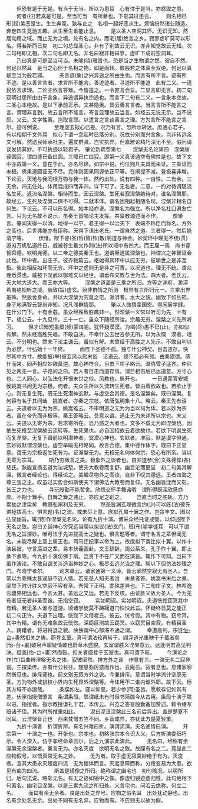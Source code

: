 <!-- { "loadSidebar": true } -->
　　但恐有是于无是。有当于无当。所以为患耳　心有住于是当。亦惑取之患。
　　何者(征)若真是可是。至当可当　有所著也。下彰其过患云。
　　则名相已形(起)美恶是生。生生奔竞。孰与止之　名相一起好恶从生。烦恼纷然诸业随造。奔走四生竞驰五趣。从生至生谁能止息。
　　是以圣人空洞其怀。无识无知。然居动用之域。而止无为之境。处有名之内。而宅(居)绝言之乡。寂寥虚旷莫可以形名。得若斯而已矣　初二句总显圣心。非有了别故云无识。亦非知觉故云无知。次二句相即无相。次二句名即无名。非名曰寂非相曰寥。虚旷下成前空洞耳。
　　乃曰真是可是至当可当。未喻(晓)雅旨也。恐是当之生物谓之然。彼自不然。何足以然耳　是当之心但于名相之物。如是而转。彼般若之体真至双绝。何足以真是至当为般若耶。
　　夫言迹(象)之兴异途之所由生也。而言有所不言。迹有所不迹。是以善言言者。求言所不能言。善迹迹者。寻迹所不能迹　此有二义。一遗民依言求理。二论主依言答难。今皆遣之。一令妄言会旨。二显言即无言。初二句双明过患所由由于言象。异途谓异执宗途也。而言下二句有二义。一言象本空故。二圣心本绝故。是以下承前正示。文甚隐奥。具云善言言者。当言言所不能言之言。谓理非言到。故云言所不能言。寄言显理故云当言。如经云无说无示。岂不说耶。又云。文字性离。岂取言耶。以遣言之言谈离言之理。方为言所不能言之言尔。迹可例说。
　　至理虚玄拟心已差。况乃有言。恐所示转远。庶通心君子。有以相期于文外耳　拟心下谓一念起时已落分别。况依分别而兴言象。岂非转远余文可解。然遗民师承社主。遍友群贤。岂实执异。但嘉雅论精巧深无不至。假问请谈发扬其妙。不可执迹以轻君子。
肇论新疏卷第七
　　涅槃无名论第四　涅槃唐译圆寂。谓四德已备曰圆。三障已亡曰寂。即第一义真该通空有佛性是也。故下文中亦叙第一义。意在于此。亦名尽谛。如宗中说。约位则凡夫具而未证。三乘证而未极。佛果道圆证无不尽。克体则因果同源依正平等。在阐提不减。登极喜非增。下论云。天地与我同根万物与我一体。然约出处。说有四种。一自性。二有余。三无余。四无住处。体用混成四而非四。详下可了。无名者。二意。一约对待谓随流名生死。返流名涅槃。相待而生。因云涅槃。生死若寂涅槃绝待对。谁名涅槃耶。故经云。生死及涅槃二俱不可得。二就本体。谓名因相起相随名现。涅槃非相名自何生。下论云。不可以形名得。如本经亦说。涅槃名为强立。所以净名杜口遍友亡言。只为无名故不说示。虽秦王首唱论主发挥。共禀教源述而不作。
　　僧肇言。肇闻天得一以清。地得一以宁。君王得一以治天下　表端不称臣而称名。方外之高也。后世弗能亦有臣称。天得下语出老氏。一谓自然之道。三者得一。然后能清宁等。
　　伏惟。陛下睿(圣)哲(智)钦(敬)明道与神会。妙契环中理无不统(贯)游刃万机弘道终日。威被苍生垂文作则(法)所以域中有四大。而王居一焉　尚书睿哲舜德。钦明尧德。以二帝之德美秦王也。道谓至道属涅槃也。神谓兴之神智证会此也。环中者。出庄子。彼齐物篇云。枢始得其环中以应无穷。彼喻世之是非互指。彼此相反如环而无穷。环中之虚则无是非之可寄。以况道也。理无不统。谓众理悉贯也。威被下叹武以御难文以经世。谓垂布文教与世为法。四大者。老氏云。天大地大道大。而王亦大等。
　　涅槃之道盖是三乘之所归。方等之渊府。渺漭希夷绝视听之域。幽致(旨)虚玄。殆非群情之所测　根异有三所归元一。三乘出界虽殊。然放舍身命。共以大涅槃为究竟之宅。渺漭者。水大之貌。幽致下如丛筠。身子地满智云智尚非知。况凡浅群情耶。
　　肇以人微猥蒙国恩。得闲居学肆。在什公门下。十有余载。虽众经殊致胜趣非一。然涅槃一义常以听习为先　十有下。瑶公云。十九见什。三十一亡。虽众下随经所诠。宗趣无穷。涅槃之义先所听习。
　　但才识暗短虽屡(频)蒙诲喻。犹怀疑漠漠。为竭(尽)愚不已(止)。亦如似有解。然未经高胜先唱。不敢自决。不幸什公去世咨参无所。以为永慨　漠者。瑶云。不分明也。然未下论主谦云。虽似有解。未曾经于高胜之人先示。不敢自判以为必然。什弘始十一年终。
　　而陛下圣德不孤。独与什公神契。目击道存。快尽其中方寸。故能振(举)彼玄风以启末俗　论语云。德不孤必有邻。由秦建德。感什而来。同声相应妙趣莫逆。故心神符合。目击下庄子略云。温伯雪子适齐。仲尼见之两无一言。子路问之曰。若人者目击而道存焉。谓目相击触已达道意。方寸心也。二人同心。以弘法化开悟末世之俗。风教也。启开也。
　　一日遇蒙答安城侯姚嵩书问无为宗极。何者。夫众生所以久流转生死者。皆由着欲故也。若欲止于心。则无复生死。既无生死潜神玄默。与虚空合其德。是名涅槃矣。既曰涅槃。复何容有名于其间哉　姚嵩者。亦秦之宗枝。依唐弘明集十八。略云。秦王先有诏云。夫道者以无为为宗。姚嵩难云。不审明道之无为为当以何为体。若以妙为宗者。虽在帝先而非极等。秦王答略云。吾意以谓。道止无为未详所以宗也。末又云。夫道以无寄为宗。若求寄所在。恐乃惑之大者也。文多不载无为即涅槃也。因依生死推至涅槃故云流转等。生死果也。必自因招故云着欲故也。若欲下明返生死而复涅槃。无复下蹑前以明潜神者。冥潜心神也。玄默者。准寂。默是漠字俱通。玄妙寂默谓涅槃也。虚空举喻无相略同。故言合德。集中德作体字。既曰下正显意。谓无为宗极返生死有为。证涅槃无为。无相无名何体何宗。恐心有所系。当以无寄为宗耳。
　　斯乃穷微言之美。极象外之谈者也。自非道参(合)文殊德侔(各)慈氏。孰能宣扬玄道为法城堑。使夫大教卷而复舒。幽旨沦而更显　初二句美其解深。微言者经论也。得经论之。美趣尽物外之高谈。自非下叹其德远。王者四海之尊三宝之主。叹虽过实势合如斯使夫下谓佛法大教卷而复伸。无名幽旨沈而又彰。皆王之力也。
　　寻玩殷勤不能暂舍。欣悟交怀手舞弗暇　谓所得既深欣感亦厚。不期于舞手。自舞之舞之弗止。亦应足之蹈之。
　　岂直当时之胜轨。方乃累劫之津梁矣　教既弘阐利及无穷。
　　然圣旨渊玄理微言约(少)可以匠(法)彼先进拯拔高士。惧言题(名)之流。或未尽上意。庶拟孔易十翼之作。岂贪丰文。图以弘显幽旨。辄(特)作涅槃无名论。论有九折十演。博采众经托证成譬。以仰述陛下无名之致。岂曰关诣神心穷究远当聊以拟议(法)玄门。班(布)喻学徒耳　可以下谓无名之旨深妙。唯可法于先进拔高士之疑也。惧言题等者。谓守名言之辈但闻无名。未能尽解上意上属王也。司马迁纪事以帝为上。故庶拟下谓比拟十翼。以作十演且被。守言后进之辈。易本伏羲画卦。文王繇辞。周公系爻。孔子作十翼。即上彖下彖等。今九折十演仿佛于斯。岂贪下不在广文而在演旨。辄作下可知。岂曰下虽作演论。不敢自谓关涉造诣神妙之心。极尽玄远允当之理。聊以下但仿法妙理之门。布晓学者尔。
　　论末章云。诸家通第一义谛。皆云廓然空寂无有圣人。吾常以为乖殊太甚迳庭不近人情。若无圣人知无者谁　末章者答。姚嵩书末后之章。廓然下时计胜义空寂不容有圣。吾常下正明。乖殊差异也。下二句庄子文。林希逸云疆界相远也。今言太甚。盖远之又远。若无下反核。由证胜义故为圣人。今为无有者证无者非圣而谁。无指空寂。
　　实如明诏。实如明诏。夫道恍惚窈冥其中有精。若无圣人谁与道游。顷诸学徒莫不踌躇道门怏怏此旨。怀疑终日莫之能正　初二句正许。夫道下出理。恍惚下文借老氏。彼云。恍兮惚。其中有物。窈兮冥。其中有精。谓有无难象故云恍惚。深窈叵测故云窈冥。以窈冥目空寂。有精目圣人。踌躇者。将进将退之貌。怏怏谓中心郁滞不通之谓。
　　幸遭高判。宗徒[怡-台+畫](火麦切)然扣关之俦。蔚登玄室。真可谓法轮再转于。阎浮道光重映于千载者矣　[怡-台+畫]破帛声喻疑情破也蔚草木盛貌。玄室谓胜义涅槃意云。达逢明君高见判决。疑盖[怡-台+畫]然而裂。扣关者盛登于玄室也。真可谓下叹。
　　今演论之作(立)旨曲辨涅槃无名之体。寂彼廓然。排方外之谈　作意有三。一演无名二寂异说。三按梁传。亦有什公长往。翘思弥厉惑而作也。云庵云。寂者息也。息诸家廓然断见也。排斥逐也。前文别无叙方外之说。今兼排斥。意谓当时学流计空廓无圣。方为物外或排权小界内生死界外涅槃等。今体用不二谁内谁外耶。故下云。标其方域不亦邈哉。
　　条牒如左。谨以仰呈。若少参(同)圣旨。愿敕存记如其有差。伏承指授僧肇言　条谓条段。牒谓纸未有时但书简牒今从古用。条段十演于牒以进。指授者。指示教授谦礼于君。本传云。兴览之答旨殷勤备加赞述。敕令缮写班诸子侄。其为时所推重如此。
　　泥曰泥洹涅槃此三名前后异出。盖是楚夏不同耳。云涅槃音正也　西来梵僧五竺不同。乡音成异。亦犹此方楚夏轻重。
　　九折十演者　折谓折辨。有名兴难曰折。演谓流演。无名通情曰演。
　　开宗第一　十演之一也。开张也。宗本也。初略张宗本令识大义。后方折演委细巧示。令人深入。仿于孝经命章云尔。后之九演宗此演此。
　　无名曰。经称有余涅槃无余涅槃者。秦言无为。亦名灭度　欲明无名之致。故牒有名之二。竟显此二应物假号。以悟真常无名之妙。
　　无为者。取乎虚无寂寞妙绝于有为。灭度者。言其大患永灭超度四流　无为据体而言。灭度息障而称。分段变易为大患。欲见有痴为四流。
　　斯盖是镜像之所归。绝称谓之幽宅也　初句喻况。以明所归。后句法说。略彰无名。有无之迹如镜中之像。像虚归镜迹虚归性。此句绝相下句离名。幽宅目涅槃。以是三乘九流之所归处。义言宅也。问若云绝称。何立二名。
　　而曰有余无余者。良是出处之异号。应物之假名耳　出处犹动静也。出名有余处名无余。出处不同有无名异。应物而有。不应则无以故为假。
